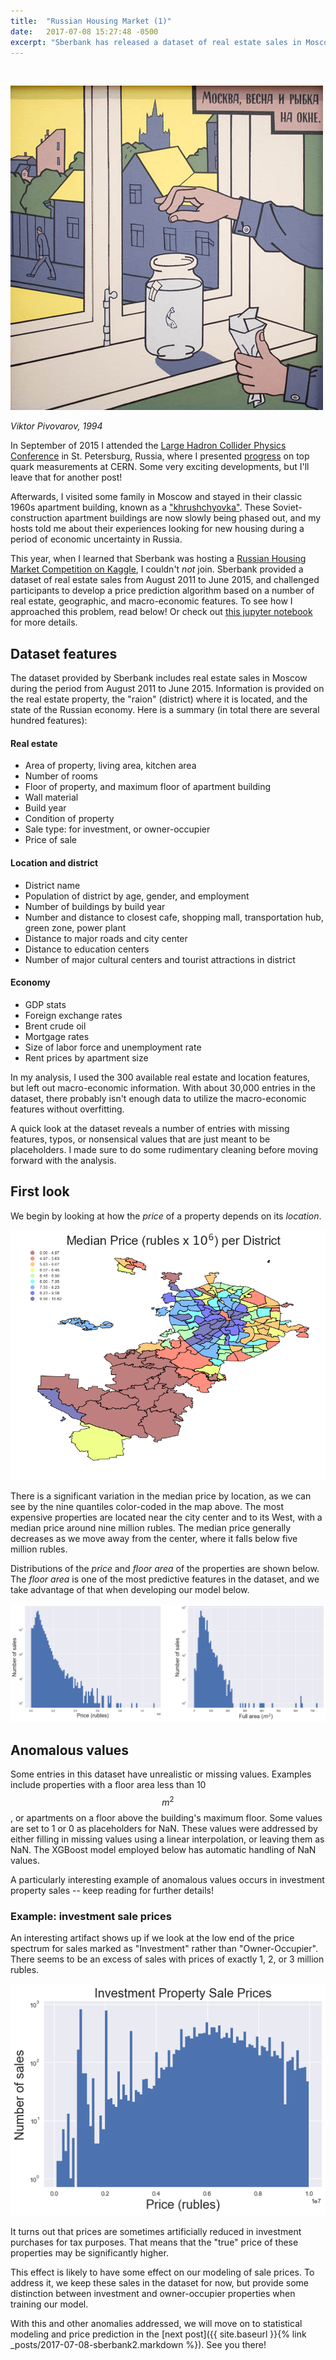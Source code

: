 ```yaml
---
title:  "Russian Housing Market (1)"
date:   2017-07-08 15:27:48 -0500
excerpt: "Sberbank has released a dataset of real estate sales in Moscow, Russia.  Let's see if we can use it to predict housing prices!"
---
```


&nbsp;

![jpg](/assets/images/P9110095_2mod.jpg)

<em>Viktor Pivovarov, 1994</em>

In September of 2015 I attended the [Large Hadron Collider Physics Conference](http://lhcp2015.com) in St. Petersburg, Russia, where I presented [progress](https://arxiv.org/abs/1512.02244) on top quark measurements at CERN.  Some very exciting developments, but I'll leave that for another post!

Afterwards, I visited some family in Moscow and stayed in their classic 1960s apartment building, known as a ["khrushchyovka"](https://en.wikipedia.org/wiki/Khrushchyovka).  These Soviet-construction apartment buildings are now slowly being phased out, and my hosts told me about their experiences looking for new housing during a period of economic uncertainty in Russia.

This year, when I learned that Sberbank was hosting a [Russian Housing Market Competition on Kaggle](https://www.kaggle.com/c/sberbank-russian-housing-market), I couldn't *not* join.  Sberbank provided a dataset of real estate sales from August 2011 to June 2015, and challenged participants to develop a price prediction algorithm based on a number of real estate, geographic, and macro-economic features.  To see how I approached this problem, read below!  Or check out [this jupyter notebook](https://github.com/nmirman/sberbank/blob/master/analysis/Sberbank.ipynb) for more details.


## Dataset features

The dataset provided by Sberbank includes real estate sales in Moscow during the period from August 2011 to June 2015.  Information is provided on the real estate property, the "raion" (district) where it is located, and the state of the Russian economy.  Here is a summary (in total there are several hundred features):


#### Real estate
  * Area of property, living area, kitchen area
  * Number of rooms
  * Floor of property, and maximum floor of apartment building
  * Wall material
  * Build year
  * Condition of property
  * Sale type: for investment, or owner-occupier
  * Price of sale

#### Location and district
  * District name
  * Population of district by age, gender, and employment
  * Number of buildings by build year
  * Number and distance to closest cafe, shopping mall, transportation hub, green zone, power plant
  * Distance to major roads and city center
  * Distance to education centers
  * Number of major cultural centers and tourist attractions in district

#### Economy
  * GDP stats
  * Foreign exchange rates
  * Brent crude oil
  * Mortgage rates
  * Size of labor force and unemployment rate
  * Rent prices by apartment size

In my analysis, I used the 300 available real estate and location features, but left out macro-economic information.  With about 30,000 entries in the dataset, there probably isn't enough data to utilize the macro-economic features without overfitting.

A quick look at the dataset reveals a number of entries with missing features, typos, or nonsensical values that are just meant to be placeholders.  I made sure to do some rudimentary cleaning before moving forward with the analysis.
  

## First look

We begin by looking at how the *price* of a property depends on its *location*.

![png](/assets/images/Sberbank_files/Sberbank_6_0.png)

There is a significant variation in the median price by location, as we can see by the nine quantiles color-coded in the map above.  The most expensive properties are located near the city center and to its West, with a median price around nine million rubles.  The median price generally decreases as we move away from the center, where it falls below five million rubles.

Distributions of the *price* and *floor area* of the properties are shown below.  The *floor area* is one of the most predictive features in the dataset, and we take advantage of that when developing our model below.

![png](/assets/images/Sberbank_files/Sberbank_8_0.png)


## Anomalous values

Some entries in this dataset have unrealistic or missing values.  Examples include properties with a floor area less than 10 $$ m^2 $$, or apartments on a floor above the building's maximum floor.  Some values are set to 1 or 0 as placeholders for NaN.  These values were addressed by either filling in missing values using a linear interpolation, or leaving them as NaN.  The XGBoost model employed below has automatic handling of NaN values.

A particularly interesting example of anomalous values occurs in investment property sales -- keep reading for further details!

### Example: investment sale prices
An interesting artifact shows up if we look at the low end of the price spectrum for sales marked as "Investment" rather than "Owner-Occupier".  There seems to be an excess of sales with prices of exactly 1, 2, or 3 million rubles.

![png](/assets/images/Sberbank_files/Sberbank_10_0.png)

It turns out that prices are sometimes artificially reduced in investment purchases for tax purposes.  That means that the "true" price of these properties may be significantly higher.

This effect is likely to have some effect on our modeling of sale prices.  To address it, we keep these sales in the dataset for now, but provide some distinction between investment and owner-occupier properties when training our model.

With this and other anomalies addressed, we will move on to statistical modeling and price prediction in the [next post]({{ site.baseurl }}{% link _posts/2017-07-08-sberbank2.markdown %}).  See you there!
